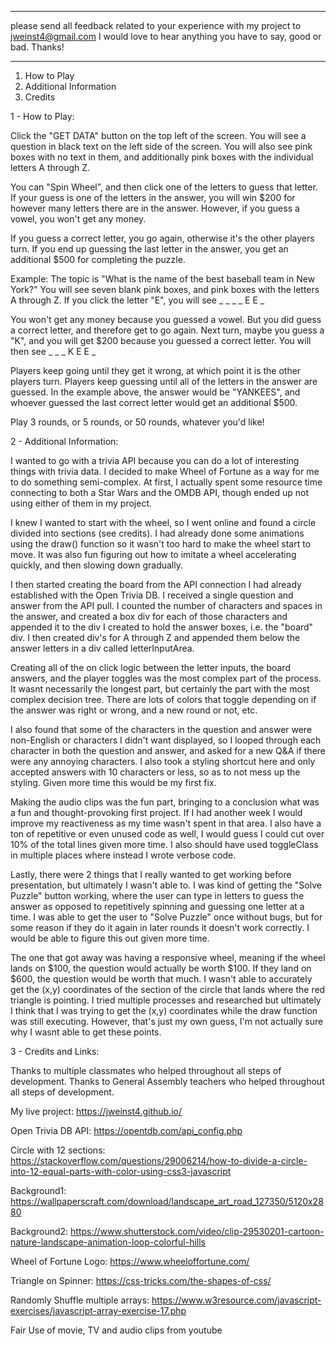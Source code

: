 ****
please send all feedback related to your experience with my project to jweinst4@gmail.com
I would love to hear anything you have to say, good or bad.  Thanks!
****

1) How to Play
2) Additional Information
3) Credits

1 - How to Play:

Click the "GET DATA" button on the top left of the screen.  You will see a question in black text on the left side of the screen.  You will also see pink boxes with no text in them, and additionally pink boxes with the individual letters A through Z.

You can "Spin Wheel", and then click one of the letters to guess that letter.  If your guess is one of the letters in the answer, you will win $200 for however many letters there are in the answer.  However, if you guess a vowel, you won't get any money.

If you guess a correct letter, you go again, otherwise it's the other players turn.  If you end up guessing the last letter in the answer, you get an additional $500 for completing the puzzle.

Example:  The topic is "What is the name of the best baseball team in New York?"
You will see seven blank pink boxes, and pink boxes with the letters A through Z.  If you click the letter "E", you will see
_ _ _ _ E E _

You won't get any money because you guessed a vowel.  But you did guess a correct letter, and therefore get to go again.  Next turn, maybe you guess a "K", and you will get $200 because you guessed a correct letter. You will then see
_ _ _ K E E _

Players keep going until they get it wrong, at which point it is the other players turn.  Players keep guessing until all of the letters in the answer are guessed.  In the example above, the answer would be "YANKEES", and whoever guessed the last correct letter would get an additional $500.

Play 3 rounds, or 5 rounds, or 50 rounds, whatever you'd like!


2 - Additional Information:

I wanted to go with a trivia API because you can do a lot of interesting things with trivia data.  I decided to make Wheel of Fortune as a way for me to do something semi-complex.  At first, I actually spent some resource time connecting to both a Star Wars and the OMDB API, though ended up not using either of them in my project.

I knew I wanted to start with the wheel, so I went online and found a circle divided into sections (see credits).  I had already done some animations using the draw() function so it wasn't too hard to make the wheel start to move.  It was also fun figuring out how to imitate a wheel accelerating quickly, and then slowing down gradually.

I then started creating the board from the API connection I had already established with the Open Trivia DB.  I received a single question and answer from the API pull.  I counted the number of characters and spaces in the answer, and created a box div for each of those characters and appended it to the div I created to hold the answer boxes, i.e. the "board" div.  I then created div's for A through Z and appended them below the answer letters in a div called letterInputArea.

Creating all of the on click logic between the letter inputs, the board answers, and the player toggles was the most complex part of the process. It wasnt necessarily the longest part, but certainly the part with the most complex decision tree.  There are lots of colors that toggle depending on if the answer was right or wrong, and a new round or not, etc.

I also found that some of the characters in the question and answer were non-English or characters I didn't want displayed, so I looped through each character in both the question and answer, and asked for a new Q&A if there were any annoying characters.  I also took a styling shortcut here and only accepted answers with 10 characters or less, so as to not mess up the styling.  Given more time this would be my first fix.

Making the audio clips was the fun part, bringing to a conclusion what was a fun and thought-provoking first project.  If I had another week I would improve my reactiveness as my time wasn't spent in that area.  I also have a ton of repetitive or even unused code as well, I would guess I could cut over 10% of the total lines given more time.  I also should have used toggleClass in multiple places where instead I wrote verbose code.

Lastly, there were 2 things that I really wanted to get working before presentation, but ultimately I wasn't able to.  I was kind of getting the "Solve Puzzle" button working, where the user can type in letters to guess the answer as opposed to repetitively spinning and guessing one letter at a time.  I was able to get the user to "Solve Puzzle" once without bugs, but for some reason if they do it again in later rounds it doesn't work correctly.  I would be able to figure this out given more time.

The one that got away was having a responsive wheel, meaning if the wheel lands on $100, the question would actually be worth $100.  If they land on $600, the question would be worth that much.  I wasn't able to accurately get the (x,y) coordinates of the section of the circle that lands where the red triangle is pointing.  I tried multiple processes and researched but ultimately I think that I was trying to get the (x,y) coordinates while the draw function was still executing.  However, that's just my own guess, I'm not actually sure why I wasnt able to get these points.

3 - Credits and Links:

Thanks to multiple classmates who helped throughout all steps of development.  Thanks to General Assembly teachers who helped throughout all steps of development.

My live project:
https://jweinst4.github.io/

Open Trivia DB API:
https://opentdb.com/api_config.php

Circle with 12 sections:
https://stackoverflow.com/questions/29006214/how-to-divide-a-circle-into-12-equal-parts-with-color-using-css3-javascript

Background1:
https://wallpaperscraft.com/download/landscape_art_road_127350/5120x2880

Background2:
https://www.shutterstock.com/video/clip-29530201-cartoon-nature-landscape-animation-loop-colorful-hills

Wheel of Fortune Logo:
https://www.wheeloffortune.com/

Triangle on Spinner:
https://css-tricks.com/the-shapes-of-css/

Randomly Shuffle multiple arrays:
https://www.w3resource.com/javascript-exercises/javascript-array-exercise-17.php

Fair Use of movie, TV and audio clips from youtube


